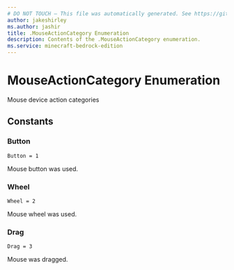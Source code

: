 ```yaml
---
# DO NOT TOUCH — This file was automatically generated. See https://github.com/mojang/minecraftapidocsgenerator to modify descriptions, examples, etc.
author: jakeshirley
ms.author: jashir
title: .MouseActionCategory Enumeration
description: Contents of the .MouseActionCategory enumeration.
ms.service: minecraft-bedrock-edition
---
```

# MouseActionCategory Enumeration

Mouse device action categories

## Constants
### **Button**
`Button = 1`

Mouse button was used.
### **Wheel**
`Wheel = 2`

Mouse wheel was used.
### **Drag**
`Drag = 3`

Mouse was dragged.
